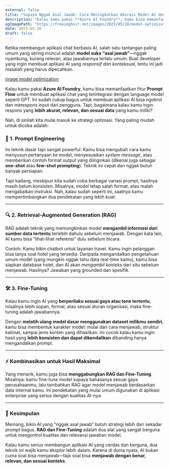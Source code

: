 ```yaml
---
external: false
title: "Supaya Nggak Asal Jawab: Cara Meningkatkan Akurasi Model AI dengan RAG & Fine-Tuning"
description: "Kalau kamu pakai **Azure AI Foundry**, kamu bisa memanfaatkan fitur **Prompt Flow** untuk membuat aplikasi chat yang terintegrasi dengan language model seperti GPT. Ini sudah cukup bagus untuk membuat aplikasi AI bisa ngobrol dan merespons input dari pengguna. Tapi, bagaimana kalau kamu ingin respons yang **lebih akurat, relevan, dan sesuai data** yang kamu miliki?"
ogImagePath: "https://freeimghost.net/images/2025/05/28/model-optimization.md.png"
date: 2025-05-28
draft: false
---
```


Ketika membangun aplikasi chat berbasis AI, salah satu tantangan paling umum yang sering muncul adalah **model suka “asal jawab”**—nggak nyambung, kurang relevan, atau jawabannya terlalu umum. Buat developer yang ingin membuat aplikasi AI yang *responsif dan konteksual*, tentu ini jadi masalah yang harus dipecahkan.

[image model optimization]("https://freeimghost.net/images/2025/05/28/model-optimization.md.png")  

Kalau kamu pakai **Azure AI Foundry**, kamu bisa memanfaatkan fitur **Prompt Flow** untuk membuat aplikasi chat yang terintegrasi dengan language model seperti GPT. Ini sudah cukup bagus untuk membuat aplikasi AI bisa ngobrol dan merespons input dari pengguna. Tapi, bagaimana kalau kamu ingin respons yang **lebih akurat, relevan, dan sesuai data** yang kamu miliki?

Nah, di sinilah kita mulai masuk ke strategi optimasi. Yang paling mudah untuk dicoba adalah:

### 🧠 1. **Prompt Engineering**

Ini teknik dasar tapi sangat powerful. Kamu bisa mengubah cara kamu menyusun pertanyaan ke model, menyesuaikan *system message*, atau memberikan contoh format output yang diinginkan (dikenal juga sebagai **one-shot** atau **few-shot prompting**). Teknik ini cepat dan nggak butuh banyak persiapan.

Tapi kadang, meskipun kita sudah coba berbagai variasi prompt, hasilnya masih belum konsisten. Misalnya, model tetap salah format, atau malah mengabaikan instruksi. Nah, kalau sudah seperti ini, saatnya kamu mempertimbangkan dua pendekatan yang lebih kuat:

---

### 🔍 2. **Retrieval-Augmented Generation (RAG)**

RAG adalah teknik yang memungkinkan model **mengambil informasi dari sumber data tertentu** terlebih dahulu sebelum menjawab. Dengan kata lain, AI kamu bisa "lihat-lihat referensi" dulu sebelum bicara.

Contoh: Kamu bikin chatbot untuk layanan travel. Kamu ingin pelanggan bisa tanya soal hotel yang tersedia. Daripada mengandalkan pengetahuan umum model (yang mungkin nggak tahu data real-time kamu), kamu bisa siapkan database hotel, dan AI akan *mengambil konteks* dari situ sebelum menjawab. Hasilnya? Jawaban yang grounded dan spesifik.

---

### 🛠️ 3. **Fine-Tuning**

Kalau kamu ingin AI yang **berperilaku sesuai gaya atau tone tertentu**, misalnya lebih sopan, formal, atau sesuai aturan organisasi, maka fine-tuning adalah jawabannya.

Dengan **melatih ulang model dasar menggunakan dataset milikmu sendiri**, kamu bisa membentuk karakter model: mulai dari cara menjawab, struktur kalimat, sampai jenis konten yang dihasilkan. Ini cocok kalau kamu ingin hasil yang **lebih konsisten dan dapat dikendalikan** dibanding hanya mengandalkan prompt.

---

### ⚡ Kombinasikan untuk Hasil Maksimal

Yang menarik, kamu juga bisa **menggabungkan RAG dan Fine-Tuning**. Misalnya: kamu fine-tune model supaya bahasanya sesuai gaya perusahaanmu, lalu tambahkan RAG agar model menjawab berdasarkan data internal kamu. Ini pendekatan yang mulai umum digunakan di aplikasi enterprise yang serius dengan kualitas AI-nya.

---

### 🧩 Kesimpulan

Memang, bikin AI yang “nggak asal jawab” butuh strategi lebih dari sekadar prompt bagus. **RAG dan Fine-Tuning** adalah dua alat yang sangat berguna untuk mengontrol kualitas dan relevansi jawaban model.

Kalau kamu serius membangun aplikasi AI yang cerdas dan berguna, dua teknik ini wajib kamu eksplor lebih dalam. Karena di dunia nyata, AI bukan cuma soal bisa menjawab—tapi soal bisa **menjawab dengan benar, relevan, dan sesuai konteks**.

